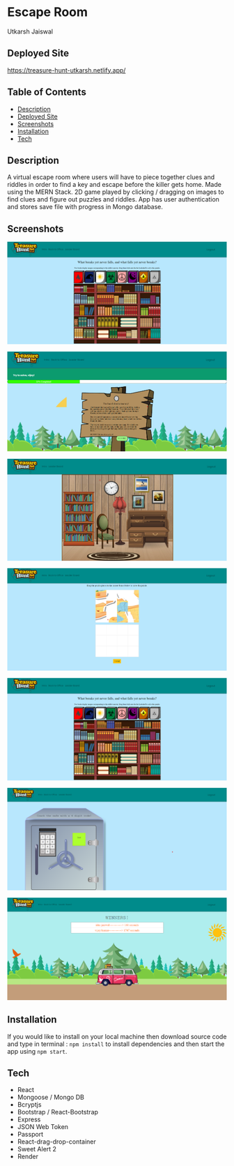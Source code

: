 # Escape Room
Utkarsh Jaiswal


## Deployed Site

https://treasure-hunt-utkarsh.netlify.app/

## Table of Contents
* [Description](#description)
* [Deployed Site](#deployed-site)
* [Screenshots](#screenshots)
* [Installation](#installation)
* [Tech](#tech)


## Description
A virtual escape room where users will have to piece together clues and riddles in order to find a key and escape before the killer gets home.  Made using the MERN Stack. 2D game played by clicking / dragging on images to find clues and figure out puzzles and riddles. App has user authentication and stores save file with progress in Mongo database.

## Screenshots

![Login Screen](screenshots/BookShelf.png)

![Game Info Screen](screenshots/GameInfo.png)

![Office](screenshots/Office.png)

![Painting](screenshots/Painting.png)

![Bookshelf](screenshots/Bookshelf.png)

![Safe](screenshots/Safe.png)

![LeaderBoard](screenshots/LeaderBoard.png)

## Installation

If you would like to install on your local machine then download source code and type in terminal :
` npm install ` to install dependencies and then start the app using ` npm start `.  

## Tech

* React
* Mongoose / Mongo DB
* Bcryptjs
* Bootstrap / React-Bootstrap
* Express
* JSON Web Token
* Passport
* React-drag-drop-container
* Sweet Alert 2
* Render
